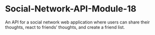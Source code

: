 # Social-Network-API-Module-18
An API for a social network web application where users can share their thoughts, react to friends’ thoughts, and create a friend list.
